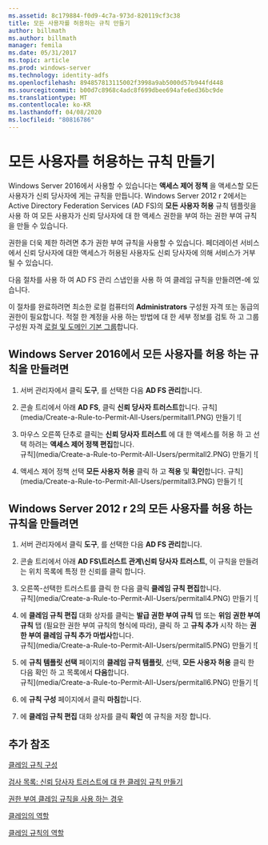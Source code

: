 ```yaml
---
ms.assetid: 8c179884-f0d9-4c7a-973d-820119cf3c38
title: 모든 사용자를 허용하는 규칙 만들기
author: billmath
ms.author: billmath
manager: femila
ms.date: 05/31/2017
ms.topic: article
ms.prod: windows-server
ms.technology: identity-adfs
ms.openlocfilehash: 894857813115002f3998a9ab5000d57b944fd448
ms.sourcegitcommit: b00d7c8968c4adc8f699dbee694afe6ed36bc9de
ms.translationtype: MT
ms.contentlocale: ko-KR
ms.lasthandoff: 04/08/2020
ms.locfileid: "80816786"
---
```

# <a name="create-a-rule-to-permit-all-users"></a>모든 사용자를 허용하는 규칙 만들기

Windows Server 2016에서 사용할 수 있습니다는 **액세스 제어 정책** 을 액세스할 모든 사용자가 신뢰 당사자에 게는 규칙을 만듭니다.  Windows Server 2012 r 2에서는 Active Directory Federation Services \(AD FS\)의 **모든 사용자 허용** 규칙 템플릿을 사용 하 여 모든 사용자가 신뢰 당사자에 대 한 액세스 권한을 부여 하는 권한 부여 규칙을 만들 수 있습니다. 

권한을 더욱 제한 하려면 추가 권한 부여 규칙을 사용할 수 있습니다. 페더레이션 서비스에서 신뢰 당사자에 대한 액세스가 허용된 사용자도 신뢰 당사자에 의해 서비스가 거부될 수 있습니다.  
  
다음 절차를 사용 하 여 AD FS 관리 스냅인을 사용 하 여 클레임 규칙을 만들려면\-에 있습니다.  
  
이 절차를 완료하려면 최소한 로컬 컴퓨터의 **Administrators** 구성원 자격 또는 동급의 권한이 필요합니다.  적절 한 계정을 사용 하는 방법에 대 한 세부 정보를 검토 하 고 그룹 구성원 자격 [로컬 및 도메인 기본 그룹](https://go.microsoft.com/fwlink/?LinkId=83477)합니다. 

## <a name="to-create-a-rule-to-permit-all-users-in-windows-server-2016"></a>Windows Server 2016에서 모든 사용자를 허용 하는 규칙을 만들려면

1.  서버 관리자에서 클릭 **도구**, 를 선택한 다음 **AD FS 관리**합니다.  
  
2.  콘솔 트리에서 아래 **AD FS**, 클릭 **신뢰 당사자 트러스트**합니다. 
규칙](media/Create-a-Rule-to-Permit-All-Users/permitall1.PNG) 만들기 ![

3.  마우스 오른쪽 단추로 클릭는 **신뢰 당사자 트러스트** 에 대 한 액세스를 허용 하 고 선택 하려는 **액세스 제어 정책 편집**합니다.  
규칙](media/Create-a-Rule-to-Permit-All-Users/permitall2.PNG) 만들기 ![

4. 액세스 제어 정책 선택 **모든 사용자 허용** 클릭 하 고 **적용** 및 **확인**합니다.
규칙](media/Create-a-Rule-to-Permit-All-Users/permitall3.PNG) 만들기 ![
  
## <a name="to-create-a-rule-to-permit-all-users-in-windows-server-2012-r2"></a>Windows Server 2012 r 2의 모든 사용자를 허용 하는 규칙을 만들려면 
  
1.  서버 관리자에서 클릭 **도구**, 를 선택한 다음 **AD FS 관리**합니다.  
  
2.  콘솔 트리에서 아래 **AD FS\\트러스트 관계\\신뢰 당사자 트러스트**, 이 규칙을 만들려는 위치 목록에 특정 한 신뢰를 클릭 합니다.  

3.  오른쪽\-선택한 트러스트를 클릭 한 다음 클릭 **클레임 규칙 편집**합니다.  
규칙](media/Create-a-Rule-to-Permit-All-Users/permitall4.PNG) 만들기 ![  

4.  에 **클레임 규칙 편집** 대화 상자를 클릭는 **발급 권한 부여 규칙** 탭 또는 **위임 권한 부여 규칙** 탭 \(필요한 권한 부여 규칙의 형식에 따라\), 클릭 하 고 **규칙 추가** 시작 하는 **권한 부여 클레임 규칙 추가 마법사**합니다.  
규칙](media/Create-a-Rule-to-Permit-All-Users/permitall5.PNG) 만들기 ![  
5.  에 **규칙 템플릿 선택** 페이지의 **클레임 규칙 템플릿**, 선택, **모든 사용자 허용** 클릭 한 다음 확인 하 고 목록에서 **다음**합니다.  
규칙](media/Create-a-Rule-to-Permit-All-Users/permitall6.PNG) 만들기 ![    
6.  에 **규칙 구성** 페이지에서 클릭 **마침**합니다.  
  
7.  에 **클레임 규칙 편집** 대화 상자를 클릭 **확인** 여 규칙을 저장 합니다.  

## <a name="additional-references"></a>추가 참조 
[클레임 규칙 구성](Configure-Claim-Rules.md)  
 
[검사 목록: 신뢰 당사자 트러스트에 대 한 클레임 규칙 만들기](https://technet.microsoft.com/library/ee913578.aspx)  
  
[권한 부여 클레임 규칙을 사용 하는 경우](../../ad-fs/technical-reference/When-to-Use-an-Authorization-Claim-Rule.md)  

[클레임의 역할](../../ad-fs/technical-reference/The-Role-of-Claims.md)  
  
[클레임 규칙의 역할](../../ad-fs/technical-reference/The-Role-of-Claim-Rules.md)  

